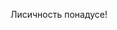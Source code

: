 Лисичность понадусе!
<!---
DieRheingold/DieRheingold is a ✨ special ✨ repository because its `README.md` (this file) appears on your GitHub profile.
You can click the Preview link to take a look at your changes.
--->
